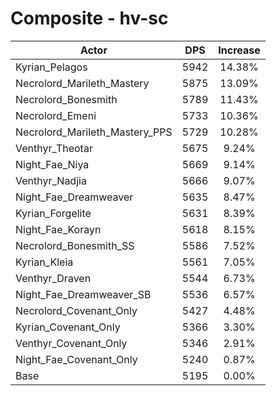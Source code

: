# Composite - hv-sc
| Actor | DPS | Increase |
|---|:---:|:---:|
|Kyrian_Pelagos|5942|14.38%|
|Necrolord_Marileth_Mastery|5875|13.09%|
|Necrolord_Bonesmith|5789|11.43%|
|Necrolord_Emeni|5733|10.36%|
|Necrolord_Marileth_Mastery_PPS|5729|10.28%|
|Venthyr_Theotar|5675|9.24%|
|Night_Fae_Niya|5669|9.14%|
|Venthyr_Nadjia|5666|9.07%|
|Night_Fae_Dreamweaver|5635|8.47%|
|Kyrian_Forgelite|5631|8.39%|
|Night_Fae_Korayn|5618|8.15%|
|Necrolord_Bonesmith_SS|5586|7.52%|
|Kyrian_Kleia|5561|7.05%|
|Venthyr_Draven|5544|6.73%|
|Night_Fae_Dreamweaver_SB|5536|6.57%|
|Necrolord_Covenant_Only|5427|4.48%|
|Kyrian_Covenant_Only|5366|3.30%|
|Venthyr_Covenant_Only|5346|2.91%|
|Night_Fae_Covenant_Only|5240|0.87%|
|Base|5195|0.00%|
